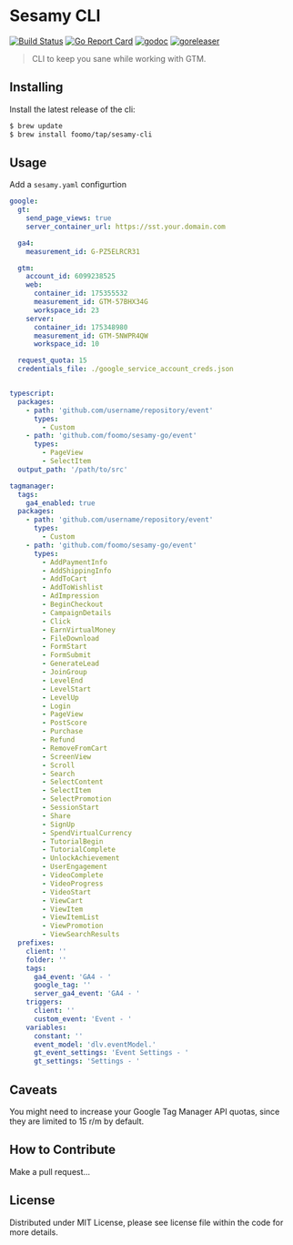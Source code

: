 # Sesamy CLI

[![Build Status](https://github.com/foomo/sesamy-cli/actions/workflows/test.yml/badge.svg?branch=main&event=push)](https://github.com/foomo/sesamy-cli/actions/workflows/test.yml)
[![Go Report Card](https://goreportcard.com/badge/github.com/foomo/sesamy-cli)](https://goreportcard.com/report/github.com/foomo/sesamy-cli)
[![godoc](https://godoc.org/github.com/foomo/sesamy-cli?status.svg)](https://godoc.org/github.com/foomo/sesamy-cli)
[![goreleaser](https://github.com/foomo/sesamy-cli/actions/workflows/release.yml/badge.svg)](https://github.com/foomo/sesamy-cli/actions)

> CLI to keep you sane while working with GTM.

## Installing

Install the latest release of the cli:

````bash
$ brew update
$ brew install foomo/tap/sesamy-cli
````

## Usage

Add a `sesamy.yaml` configurtion

```yaml
google:
  gt:
    send_page_views: true
    server_container_url: https://sst.your.domain.com

  ga4:
    measurement_id: G-PZ5ELRCR31

  gtm:
    account_id: 6099238525
    web:
      container_id: 175355532
      measurement_id: GTM-57BHX34G
      workspace_id: 23
    server:
      container_id: 175348980
      measurement_id: GTM-5NWPR4QW
      workspace_id: 10

  request_quota: 15
  credentials_file: ./google_service_account_creds.json


typescript:
  packages:
    - path: 'github.com/username/repository/event'
      types:
        - Custom
    - path: 'github.com/foomo/sesamy-go/event'
      types:
        - PageView
        - SelectItem
  output_path: '/path/to/src'

tagmanager:
  tags:
    ga4_enabled: true
  packages:
    - path: 'github.com/username/repository/event'
      types:
        - Custom
    - path: 'github.com/foomo/sesamy-go/event'
      types:
        - AddPaymentInfo
        - AddShippingInfo
        - AddToCart
        - AddToWishlist
        - AdImpression
        - BeginCheckout
        - CampaignDetails
        - Click
        - EarnVirtualMoney
        - FileDownload
        - FormStart
        - FormSubmit
        - GenerateLead
        - JoinGroup
        - LevelEnd
        - LevelStart
        - LevelUp
        - Login
        - PageView
        - PostScore
        - Purchase
        - Refund
        - RemoveFromCart
        - ScreenView
        - Scroll
        - Search
        - SelectContent
        - SelectItem
        - SelectPromotion
        - SessionStart
        - Share
        - SignUp
        - SpendVirtualCurrency
        - TutorialBegin
        - TutorialComplete
        - UnlockAchievement
        - UserEngagement
        - VideoComplete
        - VideoProgress
        - VideoStart
        - ViewCart
        - ViewItem
        - ViewItemList
        - ViewPromotion
        - ViewSearchResults
  prefixes:
    client: ''
    folder: ''
    tags:
      ga4_event: 'GA4 - '
      google_tag: ''
      server_ga4_event: 'GA4 - '
    triggers:
      client: ''
      custom_event: 'Event - '
    variables:
      constant: ''
      event_model: 'dlv.eventModel.'
      gt_event_settings: 'Event Settings - '
      gt_settings: 'Settings - '
```

## Caveats

You might need to increase your Google Tag Manager API quotas, since they are limited to 15 r/m by default.

## How to Contribute

Make a pull request...

## License

Distributed under MIT License, please see license file within the code for more details.
